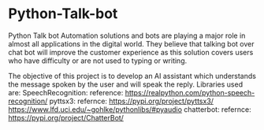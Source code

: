 # Python-Talk-bot
Python Talk bot
Automation solutions and bots are playing a major role in almost all applications in the digital world.
They believe that talking bot over chat bot will improve the customer experience as this solution covers users who have difficulty or are not used to typing or writing.

The objective of this project is to develop an AI assistant which understands the message spoken by the user and will speak the reply.
Libraries used are:
  SpeechRecognition:
   reference: https://realpython.com/python-speech-recognition/
  pyttsx3:
   refernce: https://pypi.org/project/pyttsx3/
             https://www.lfd.uci.edu/~gohlke/pythonlibs/#pyaudio
  chatterbot:
   refernce: https://pypi.org/project/ChatterBot/

